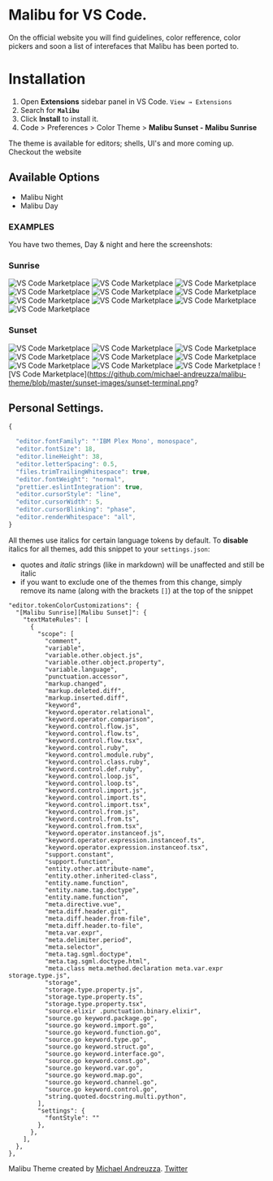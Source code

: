 

# Malibu for VS Code.

On the official website you will find guidelines, color refference, color pickers and soon a list of interefaces that Malibu has been ported to.


# Installation

1. Open **Extensions** sidebar panel in VS Code. `View → Extensions`
2. Search for **`Malibu`**
3. Click **Install** to install it.
4. Code > Preferences > Color Theme >
 **Malibu Sunset - Malibu Sunrise**

The theme is available for editors; shells, UI's and more coming up. Checkout the website

## Available Options
- Malibu Night
- Malibu Day

### EXAMPLES
You have two themes, Day &amp; night and here the screenshots:
### Sunrise
![VS Code Marketplace](https://github.com/michael-andreuzza/malibu-theme/blob/master/sunrise-images/sunrise-cpp.png?raw=true)
![VS Code Marketplace](https://github.com/michael-andreuzza/malibu-theme/blob/master/sunrise-images/sunrise-cs.png?raw=true)
![VS Code Marketplace](https://github.com/michael-andreuzza/malibu-theme/blob/master/sunrise-images/sunrise-css.png?raw=true)
![VS Code Marketplace](https://github.com/michael-andreuzza/malibu-theme/blob/master/sunrise-images/sunrise-html.png?raw=true)
![VS Code Marketplace](https://github.com/michael-andreuzza/malibu-theme/blob/master/sunrise-images/sunrise-java.png?raw=true)
![VS Code Marketplace](https://github.com/michael-andreuzza/malibu-theme/blob/master/sunrise-images/sunrise-js.png?raw=true)
![VS Code Marketplace](https://github.com/michael-andreuzza/malibu-theme/blob/master/sunrise-images/sunrise-md.png?raw=true)
![VS Code Marketplace](https://github.com/michael-andreuzza/malibu-theme/blob/master/sunrise-images/sunrise-py.png?raw=true)
![VS Code Marketplace](https://github.com/michael-andreuzza/malibu-theme/blob/master/sunrise-images/sunrise-sh.png?raw=true)
![VS Code Marketplace](https://github.com/michael-andreuzza/malibu-theme/blob/master/sunrise-images/sunrise-terminal.png?raw=true)

### Sunset
![VS Code Marketplace](https://github.com/michael-andreuzza/malibu-theme/blob/master/sunset-images/sunset-cpp.png?raw=true)
![VS Code Marketplace](https://github.com/michael-andreuzza/malibu-theme/blob/master/sunset-images/sunset-cs.png?raw=true)
![VS Code Marketplace](https://github.com/michael-andreuzza/malibu-theme/blob/master/sunset-images/sunset-css.png?raw=true)
![VS Code Marketplace](https://github.com/michael-andreuzza/malibu-theme/blob/master/sunset-images/sunset-html.png?raw=true)
![VS Code Marketplace](https://github.com/michael-andreuzza/malibu-theme/blob/master/sunset-images/sunset-java.png?raw=true)
![VS Code Marketplace](https://github.com/michael-andreuzza/malibu-theme/blob/master/sunset-images/sunset-js.png?raw=true)
![VS Code Marketplace](https://github.com/michael-andreuzza/malibu-theme/blob/master/sunset-images/sunset-md.png?raw=true)
![VS Code Marketplace](https://github.com/michael-andreuzza/malibu-theme/blob/master/sunset-images/sunset-py.png?raw=true)
![VS Code Marketplace](https://github.com/michael-andreuzza/malibu-theme/blob/master/sunset-images/sunset-sh.png?raw=true)
![VS Code Marketplace](https://github.com/michael-andreuzza/malibu-theme/blob/master/sunset-images/sunset-terminal.png?


## Personal Settings.

```js
{

  "editor.fontFamily": "'IBM Plex Mono', monospace",
  "editor.fontSize": 18,
  "editor.lineHeight": 38,
  "editor.letterSpacing": 0.5,
  "files.trimTrailingWhitespace": true,
  "editor.fontWeight": "normal",
  "prettier.eslintIntegration": true,
  "editor.cursorStyle": "line",
  "editor.cursorWidth": 5,
  "editor.cursorBlinking": "phase",
  "editor.renderWhitespace": "all",
}
```

All themes use italics for certain language tokens by default.
To **disable** italics for all themes, add this snippet to your `settings.json`:
  - quotes and *italic* strings (like in markdown) will be unaffected and still be italic
  - if you want to exclude one of the themes from this change, simply remove its name (along with the brackets `[]`) at the top of the snippet

```jsonc
"editor.tokenColorCustomizations": {
  "[Malibu Sunrise][Malibu Sunset]": {
    "textMateRules": [
      {
        "scope": [
          "comment",
          "variable",
          "variable.other.object.js",
          "variable.other.object.property",
          "variable.language",
          "punctuation.accessor",
          "markup.changed",
          "markup.deleted.diff",
          "markup.inserted.diff",
          "keyword",
          "keyword.operator.relational",
          "keyword.operator.comparison",
          "keyword.control.flow.js",
          "keyword.control.flow.ts",
          "keyword.control.flow.tsx",
          "keyword.control.ruby",
          "keyword.control.module.ruby",
          "keyword.control.class.ruby",
          "keyword.control.def.ruby",
          "keyword.control.loop.js",
          "keyword.control.loop.ts",
          "keyword.control.import.js",
          "keyword.control.import.ts",
          "keyword.control.import.tsx",
          "keyword.control.from.js",
          "keyword.control.from.ts",
          "keyword.control.from.tsx",
          "keyword.operator.instanceof.js",
          "keyword.operator.expression.instanceof.ts",
          "keyword.operator.expression.instanceof.tsx",
          "support.constant",
          "support.function",
          "entity.other.attribute-name",
          "entity.other.inherited-class",
          "entity.name.function",
          "entity.name.tag.doctype",
          "entity.name.function",
          "meta.directive.vue",
          "meta.diff.header.git",
          "meta.diff.header.from-file",
          "meta.diff.header.to-file",
          "meta.var.expr",
          "meta.delimiter.period",
          "meta.selector",
          "meta.tag.sgml.doctype",
          "meta.tag.sgml.doctype.html",
          "meta.class meta.method.declaration meta.var.expr storage.type.js",
          "storage",
          "storage.type.property.js",
          "storage.type.property.ts",
          "storage.type.property.tsx",
          "source.elixir .punctuation.binary.elixir",
          "source.go keyword.package.go",
          "source.go keyword.import.go",
          "source.go keyword.function.go",
          "source.go keyword.type.go",
          "source.go keyword.struct.go",
          "source.go keyword.interface.go",
          "source.go keyword.const.go",
          "source.go keyword.var.go",
          "source.go keyword.map.go",
          "source.go keyword.channel.go",
          "source.go keyword.control.go",
          "string.quoted.docstring.multi.python",
        ],
        "settings": {
          "fontStyle": ""
        },
      },
    ],
  },
},
```

Malibu Theme created by [Michael Andreuzza](https://github.com/michael-andreuzza).
[Twitter](https://twitter.com/Mike_Andreuzza)
